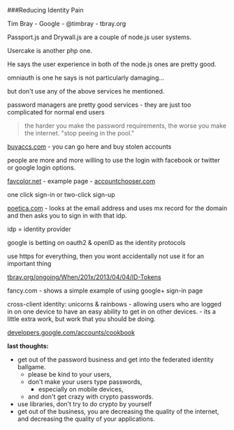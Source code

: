 ###Reducing Identity Pain

Tim Bray - Google - @timbray - tbray.org

Passport.js and Drywall.js are a couple of node.js user systems.

Usercake is another php one.

He says the user experience in both of the node.js ones are pretty good.

omniauth is one he says is not particularly damaging…

but don't use any of the above services he mentioned.

password managers are pretty good services - they are just too complicated for normal end users

>the harder you make the password requirements, the worse you make the internet.  "stop peeing in the pool."

[buyaccs.com](buyaccs.com) - you can go here and buy stolen accounts

people are more and more willing to use the login with facebook or twitter or google login options.

[favcolor.net](favcolor.net) - example page - [accountchooser.com](accountchooser.com) 

one click sign-in or two-click sign-up

[poetica.com](poetica.com) - looks at the email address and uses mx record for the domain and then asks you to sign in with that idp.

idp = identity provider

google is betting on oauth2 & openID as the identity protocols

use https for everything, then you wont accidentally not use it for an important thing

[tbray.org/ongoing/When/201x/2013/04/04/ID-Tokens](tbray.org/ongoing/When/201x/2013/04/04/ID-Tokens)

fancy.com - shows a simple example of using google+ sign-in page

cross-client identity: unicorns & rainbows - allowing users who are logged in on one device to have an easy ability to get in on other devices. - its a little extra work, but work that you should be doing.

[developers.google.com/accounts/cookbook](developers.google.com/accounts/cookbook)

**last thoughts:**

- get out of the password business and get into the federated identity ballgame.  
	- please be kind to your users, 
	- don't make your users type passwords, 
		- especially on mobile devices, 
	- and don't get crazy with crypto passwords.
- use libraries, don't try to do crypto by yourself
- get out of the business, you are decreasing the quality of the internet, and decreasing the quality of your applications.